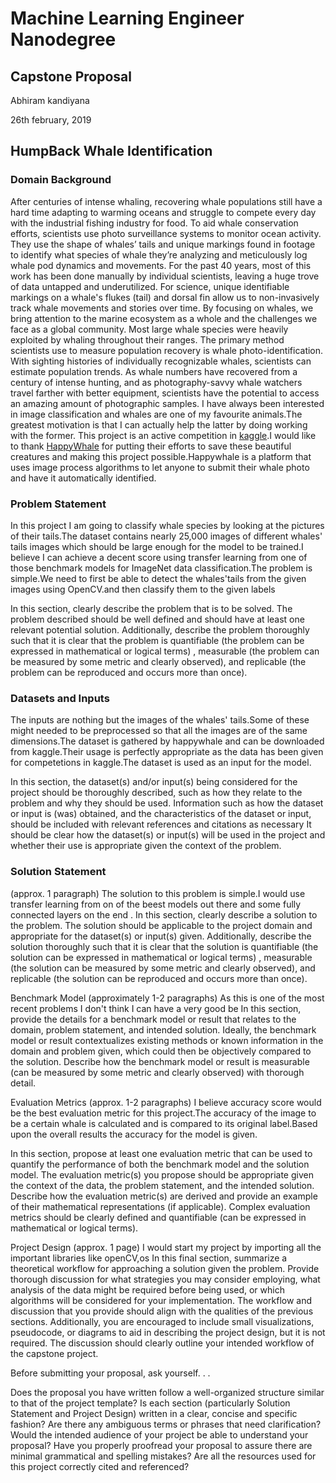 # Machine Learning Engineer Nanodegree
## Capstone Proposal
Abhiram kandiyana

26th february, 2019

## HumpBack Whale Identification

### Domain Background
After centuries of intense whaling, recovering whale populations still have a hard time adapting to warming oceans and struggle to compete every day with the industrial fishing industry for food.
To aid whale conservation efforts, scientists use photo surveillance systems to monitor ocean activity. They use the shape of whales’ tails and unique markings found in footage to identify what species of whale they’re analyzing and meticulously log whale pod dynamics and movements. For the past 40 years, most of this work has been done manually by individual scientists, leaving a huge trove of data untapped and underutilized.
For science, unique identifiable markings on a whale's flukes (tail) and dorsal fin allow us to non-invasively track whale movements and stories over time. By focusing on whales, we bring attention to the marine ecosystem as a whole and the challenges we face as a global community.
Most large whale species were heavily exploited by whaling throughout their ranges. The primary method scientists use to measure population recovery is whale photo-identification. With sighting histories of individually recognizable whales, scientists can estimate population trends. As whale numbers have recovered from a century of intense hunting, and as photography-savvy whale watchers travel farther with better equipment, scientists have the potential to access an amazing amount of photographic samples.
I have always been interested in image classification and whales are one of my favourite animals.The greatest motivation is that I can actually help the latter by doing working with the former.
This project is an active competition in [kaggle]().I would like to thank [HappyWhale](https://happywhale.com/home) for putting their efforts to save these beautiful creatures and making this project possible.Happywhale is a platform that uses image process algorithms to let anyone to submit their whale photo and have it automatically identified.

### Problem Statement 
In this project I am going to classify whale species by looking at the pictures of their tails.The dataset contains nearly 25,000 images of different whales' tails images which should be large enough for the model to be trained.I believe I can achieve a decent score using transfer learning from one of those benchmark models for ImageNet data classification.The problem is simple.We need to first be able to detect the whales'tails from the given images using OpenCV.and then classify them to the given labels

In this section, clearly describe the problem that is to be solved. The problem described should be well defined and should have at least one relevant potential solution. Additionally, describe the problem thoroughly such that it is clear that the problem is quantifiable (the problem can be expressed in mathematical or logical terms) , measurable (the problem can be measured by some metric and clearly observed), and replicable (the problem can be reproduced and occurs more than once).

### Datasets and Inputs
The inputs are nothing but the images of the whales' tails.Some of these might needed to be preprocessed so that all the images are of the same dimensions.The dataset is gathered by happywhale and can be downloaded from kaggle.Their usage is perfectly appropriate as the data has been given for competetions in kaggle.The dataset is used as an input for the model.

In this section, the dataset(s) and/or input(s) being considered for the project should be thoroughly described, such as how they relate to the problem and why they should be used. Information such as how the dataset or input is (was) obtained, and the characteristics of the dataset or input, should be included with relevant references and citations as necessary It should be clear how the dataset(s) or input(s) will be used in the project and whether their use is appropriate given the context of the problem.

### Solution Statement
(approx. 1 paragraph)
The solution to this problem is simple.I would use transfer learning from on of the beest models out there and some fully connected  layers on the end .
In this section, clearly describe a solution to the problem. The solution should be applicable to the project domain and appropriate for the dataset(s) or input(s) given. Additionally, describe the solution thoroughly such that it is clear that the solution is quantifiable (the solution can be expressed in mathematical or logical terms) , measurable (the solution can be measured by some metric and clearly observed), and replicable (the solution can be reproduced and occurs more than once).

Benchmark Model
(approximately 1-2 paragraphs)
As this is one of the most recent problems I don't think I can have a very good be
In this section, provide the details for a benchmark model or result that relates to the domain, problem statement, and intended solution. Ideally, the benchmark model or result contextualizes existing methods or known information in the domain and problem given, which could then be objectively compared to the solution. Describe how the benchmark model or result is measurable (can be measured by some metric and clearly observed) with thorough detail.

Evaluation Metrics
(approx. 1-2 paragraphs)
I believe accuracy score would be the best evaluation metric for  this project.The accuracy of the image to be a certain whale is calculated and is compared to its original label.Based upon the overall results the accuracy for the model is given.

In this section, propose at least one evaluation metric that can be used to quantify the performance of both the benchmark model and the solution model. The evaluation metric(s) you propose should be appropriate given the context of the data, the problem statement, and the intended solution. Describe how the evaluation metric(s) are derived and provide an example of their mathematical representations (if applicable). Complex evaluation metrics should be clearly defined and quantifiable (can be expressed in mathematical or logical terms).

Project Design
(approx. 1 page)
I would start my project by importing all the important libraries like openCV,os
In this final section, summarize a theoretical workflow for approaching a solution given the problem. Provide thorough discussion for what strategies you may consider employing, what analysis of the data might be required before being used, or which algorithms will be considered for your implementation. The workflow and discussion that you provide should align with the qualities of the previous sections. Additionally, you are encouraged to include small visualizations, pseudocode, or diagrams to aid in describing the project design, but it is not required. The discussion should clearly outline your intended workflow of the capstone project.

Before submitting your proposal, ask yourself. . .

Does the proposal you have written follow a well-organized structure similar to that of the project template?
Is each section (particularly Solution Statement and Project Design) written in a clear, concise and specific fashion? Are there any ambiguous terms or phrases that need clarification?
Would the intended audience of your project be able to understand your proposal?
Have you properly proofread your proposal to assure there are minimal grammatical and spelling mistakes?
Are all the resources used for this project correctly cited and referenced?
